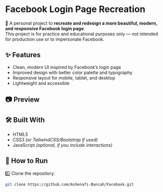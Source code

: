 # Facebook Login Page Recreation

🚀 A personal project to **recreate and redesign a more beautiful, modern, and responsive Facebook login page**.  
This project is for practice and educational purposes only — not intended for production use or to impersonate Facebook.

## ✨ Features

- Clean, modern UI inspired by Facebook’s login page
- Improved design with better color palette and typography
- Responsive layout for mobile, tablet, and desktop
- Lightweight and accessible

## 📷 Preview



## 🛠️ Built With

- HTML5
- CSS3 *(or TailwindCSS/Bootstrap if used)*
- JavaScript *(optional, if you include interactions)*

## 📂 How to Run

1️⃣ Clone the repository:
```bash
git clone https://github.com/Ashenafi-Bancah/Facebook.git
